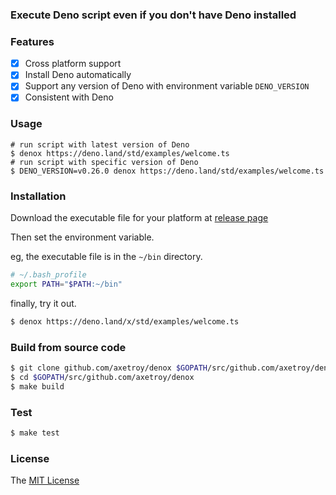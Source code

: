 ### Execute Deno script even if you don't have Deno installed

### Features

- [x] Cross platform support
- [x] Install Deno automatically
- [x] Support any version of Deno with environment variable `DENO_VERSION`
- [x] Consistent with Deno

### Usage

```shell
# run script with latest version of Deno
$ denox https://deno.land/std/examples/welcome.ts
# run script with specific version of Deno
$ DENO_VERSION=v0.26.0 denox https://deno.land/std/examples/welcome.ts
```

### Installation


Download the executable file for your platform at [release page](https://github.com/axetroy/denox/releases)

Then set the environment variable.

eg, the executable file is in the `~/bin` directory.

```bash
# ~/.bash_profile
export PATH="$PATH:~/bin"
```

finally, try it out.

```bash
$ denox https://deno.land/x/std/examples/welcome.ts
```

### Build from source code

```bash
$ git clone github.com/axetroy/denox $GOPATH/src/github.com/axetroy/denox
$ cd $GOPATH/src/github.com/axetroy/denox
$ make build
```

### Test

```bash
$ make test
```

### License

The [MIT License](LICENSE)
